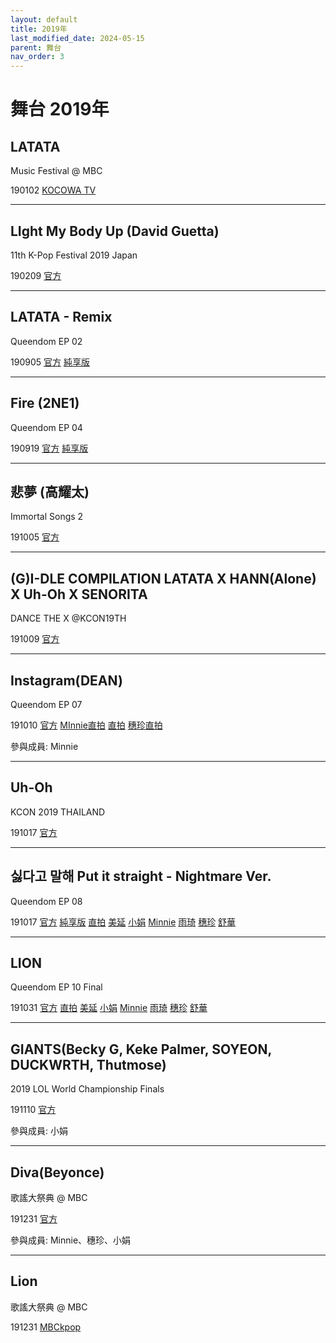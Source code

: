 ```yaml
---
layout: default
title: 2019年
last_modified_date: 2024-05-15
parent: 舞台
nav_order: 3
---
```


# 舞台 2019年

## LATATA

Music Festival @ MBC

190102 [KOCOWA TV]()

---

## LIght My Body Up (David Guetta)

11th K-Pop Festival 2019 Japan

190209 [官方]()

---

## LATATA - Remix

Queendom EP 02

190905 [官方]() [純享版]()

---

## Fire (2NE1)

Queendom EP 04

190919 [官方]() [純享版]()

---

## 悲夢 (高耀太)

Immortal Songs 2

191005 [官方]()

---

## (G)I-DLE COMPILATION LATATA X HANN(Alone) X Uh-Oh X SENORITA

DANCE THE X @KCON19TH

191009 [官方]()

---

## Instagram(DEAN)

Queendom EP 07

191010 [官方]() [MInnie直拍]() [直拍]() [穗珍直拍]()

參與成員: Minnie

---

## Uh-Oh

KCON 2019 THAILAND

191017 [官方]()

---

## 싫다고 말해 Put it straight - Nightmare Ver.

Queendom EP 08

191017 [官方]() [純享版]() [直拍]() [美延]() [小娟]() [Minnie]() [雨琦]() [穗珍]() [舒華]()

---

## LION

Queendom EP 10 Final

191031 [官方]() [直拍]() [美延]() [小娟]() [Minnie]() [雨琦]() [穗珍]() [舒華]()

---

## GIANTS(Becky G, Keke Palmer, SOYEON, DUCKWRTH, Thutmose)

2019 LOL World Championship Finals

191110 [官方]()

參與成員: 小娟

---

## Diva(Beyonce)

歌謠大祭典 @ MBC

191231 [官方]()

參與成員: Minnie、穗珍、小娟

---

## Lion

歌謠大祭典 @ MBC

191231 [MBCkpop]()
